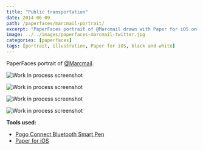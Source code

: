 ```yaml
---
title: "Public transportation"
date: 2014-06-09
path: /paperfaces/marcmail-portrait/
excerpt: "PaperFaces portrait of @Marcmail drawn with Paper for iOS on an iPad."
image: ../../images/paperfaces-marcmail-twitter.jpg
categories: [paperfaces]
tags: [portrait, illustration, Paper for iOS, black and white]
---
```


PaperFaces portrait of [@Marcmail](https://twitter.com/Marcmail).

![Work in process screenshot](../../images/paperfaces-marcmail-process-1-lg.jpg)

![Work in process screenshot](../../images/paperfaces-marcmail-process-2-lg.jpg)

![Work in process screenshot](../../images/paperfaces-marcmail-process-3-lg.jpg)

![Work in process screenshot](../../images/paperfaces-marcmail-process-4-lg.jpg)

**Tools used:**

- [Pogo Connect Bluetooth Smart Pen](https://www.amazon.com/gp/product/B009K448L4/ref=as_li_ss_tl?ie=UTF8&camp=1789&creative=390957&creativeASIN=B009K448L4&linkCode=as2&tag=mademist-20)
- [Paper for iOS](https://paper.bywetransfer.com/)
